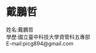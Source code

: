 
<!DOCTYPE html>
<html>
  <head>
    <meta charset="utf-8">
  </head>
  <body>
    <h1>戴鵬哲</h1>
    姓名:戴鵬哲</br>
    學歷:國立臺中科技大學資管科五專部</br>
    E-mail:picg894@gmail.com</br>
  </body>
</html>
